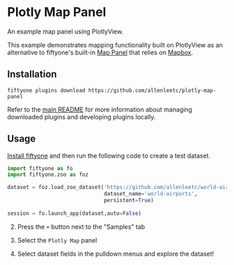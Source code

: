 # Plotly Map Panel

An example map panel using PlotlyView. 

This example demonstrates mapping functionality built on PlotlyView
as an alternative to fiftyone's built-in 
[Map Panel](https://docs.voxel51.com/user_guide/app.html#map-panel) 
that relies on [Mapbox](https://www.mapbox.com/). 

## Installation

```shellx
fiftyone plugins download https://github.com/allenleetc/plotly-map-panel
```

Refer to the [main README](https://github.com/voxel51/fiftyone-plugins) for
more information about managing downloaded plugins and developing plugins
locally.

## Usage

[Install fiftyone](https://docs.voxel51.com/getting_started/install.html#fiftyone-installation)
and then run the following code to create a test dataset.

```py
import fiftyone as fo
import fiftyone.zoo as foz

dataset = foz.load_zoo_dataset('https://github.com/allenleetc/world-airports',
                               dataset_name='world-airports',
                               persistent=True)
                               
session = fo.launch_app(dataset,auto=False)
```

2.  Press the `+` button next to the "Samples" tab

3.  Select the `Plotly Map` panel

4.  Select dataset fields in the pulldown menus and explore the dataset!
